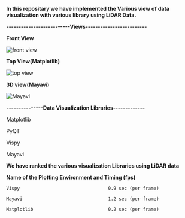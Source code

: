 **In this repositary we have implemented the Various view of data visualization with various library using LiDAR Data.**

**--------------------------Views-------------------------**

**Front View**

![front view](https://user-images.githubusercontent.com/84854222/119775614-7a144580-bee1-11eb-8e88-0b41a04e7a98.png)


**Top View(Matplotlib)**

![top view](https://user-images.githubusercontent.com/84854222/119775676-90ba9c80-bee1-11eb-96ba-2a6d82f4bf8a.png)


**3D view(Mayavi)**

![Mayavi](https://user-images.githubusercontent.com/84854222/119784876-44288e80-beec-11eb-9437-5b746277e4d3.png)




**---------------Data Visualization Libraries-------------**

Matplotlib 

PyQT 

Vispy

Mayavi

**We have ranked the  various visualization Libraries using LiDAR data**

**Name of the Plotting Environment       and Timing (fps)**
  
    Vispy                                 0.9 sec (per frame)

    Mayavi                                1.2 sec (per frame)

    Matplotlib                            0.2 sec (per frame) 


